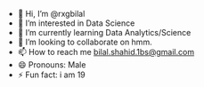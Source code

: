 - 👋 Hi, I’m @rxgbilal
- 👀 I’m interested in Data Science
- 🌱 I’m currently learning Data Analytics/Science
- 💞️ I’m looking to collaborate on hmm.
- 📫 How to reach me bilal.shahid.1bs@gmail.com
- 😄 Pronouns: Male
- ⚡ Fun fact: i am 19

<!---
rxgbilal/rxgbilal is a ✨ special ✨ repository because its `README.md` (this file) appears on your GitHub profile.
You can click the Preview link to take a look at your changes.
--->

